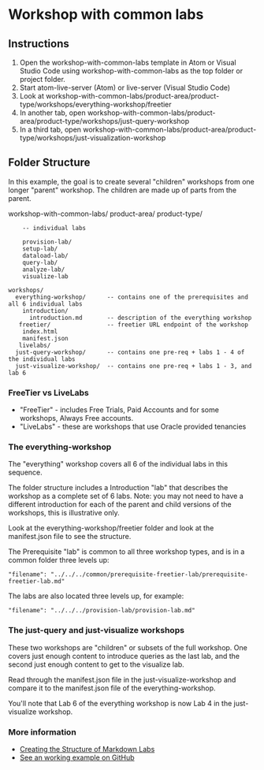 # Workshop with common labs

## Instructions

1. Open the workshop-with-common-labs template in Atom or Visual Studio Code using workshop-with-common-labs as the top folder or project folder.
2. Start atom-live-server (Atom) or live-server (Visual Studio Code)
3. Look at workshop-with-common-labs/product-area/product-type/workshops/everything-workshop/freetier
4. In another tab, open workshop-with-common-labs/product-area/product-type/workshops/just-query-workshop
5. In a third tab, open workshop-with-common-labs/product-area/product-type/workshops/just-visualization-workshop

## Folder Structure

In this example, the goal is to create several "children" workshops from one longer "parent" workshop. The children are made up of parts from the parent.

workshop-with-common-labs/
  product-area/
    product-type/

        -- individual labs

        provision-lab/
        setup-lab/
        dataload-lab/
        query-lab/
        analyze-lab/
        visualize-lab

    workshops/
      everything-workshop/      -- contains one of the prerequisites and all 6 individual labs
        introduction/
          introduction.md       -- description of the everything workshop
       freetier/                -- freetier URL endpoint of the workshop
        index.html
        manifest.json
       livelabs/
      just-query-workshop/      -- contains one pre-req + labs 1 - 4 of the individual labs
      just-visualize-workshop/  -- contains one pre-req + labs 1 - 3, and lab 6

### FreeTier vs LiveLabs

* "FreeTier" - includes Free Trials, Paid Accounts and for some workshops, Always Free accounts.
* "LiveLabs" - these are workshops that use Oracle provided tenancies

### The everything-workshop

The "everything" workshop covers all 6 of the individual labs in this sequence.

The folder structure includes a Introduction "lab" that describes the workshop as a complete set of 6 labs. Note: you may not need to have a different introduction for each of the parent and child versions of the workshops, this is illustrative only.

Look at the everything-workshop/freetier folder and look at the manifest.json file to see the structure.

The Prerequisite "lab" is common to all three workshop types, and is in a common folder three levels up:

  ```
  "filename": "../../../common/prerequisite-freetier-lab/prerequisite-freetier-lab.md"
  ```

The labs are also located three levels up, for example:

  ```
  "filename": "../../../provision-lab/provision-lab.md"
  ```

### The just-query and just-visualize workshops

These two workshops are "children" or subsets of the full workshop. One covers just enough content to introduce queries as the last lab, and the second just enough content to get to the visualize lab.

Read through the manifest.json file in the just-visualize-workshop and compare it to the manifest.json file of the everything-workshop.

You'll note that Lab 6 of the everything workshop is now Lab 4 in the just-visualize workshop.

### More information

* [Creating the Structure of Markdown Labs](https://confluence.oraclecorp.com/confluence/display/DCS/Creating+the+Structure+of+Markdown+Labs)
* [See an working example on GitHub](https://github.com/oracle/learning-library/tree/master/data-management-library/autonomous-database/shared)
